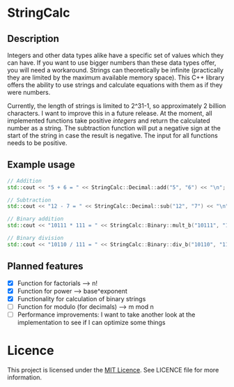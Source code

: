 # StringCalc

## Description

Integers and other data types alike have a specific set of values which they can have. If you want to use bigger numbers than these data types offer, you will need a workaround. Strings can theoretically be infinite (practically they are limited by the maximum available memory space). This C++ library offers the ability to use strings and calculate equations with them as if they were numbers.

Currently, the length of strings is limited to 2^31-1, so approximately 2 billion characters. I want to improve this in a future release.
At the moment, all implemented functions take positive _integers_ and return the calculated number as a string. The subtraction function will put a negative sign at the start of the string in case the result is negative. The input for all functions needs to be positive.

## Example usage

```cpp
// Addition
std::cout << "5 + 6 = " << StringCalc::Decimal::add("5", "6") << "\n";

// Subtraction
std::cout << "12 - 7 = " << StringCalc::Decimal::sub("12", "7") << "\n";

// Binary addition
std::cout << "10111 * 111 = " << StringCalc::Binary::mult_b("10111", "111") << "\n";

// Binary division
std::cout << "10110 / 111 = " << StringCalc::Binary::div_b("10110", "111") << "\n";
```

## Planned features

- [x] Function for factorials --> n!
- [x] Function for power --> base^exponent
- [x] Functionality for calculation of binary strings
- [ ] Function for modulo (for decimals) --> m mod n
- [ ] Performance improvements: I want to take another look at the implementation to see if I can optimize some things

# Licence

This project is licensed under the [MIT Licence](https://mit-license.org/). See LICENCE file for more information.
